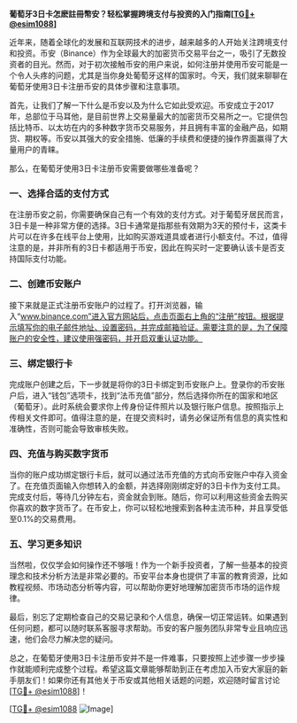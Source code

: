**葡萄牙3日卡怎麽註冊幣安？轻松掌握跨境支付与投资的入门指南[[TG💪+ @esim1088](https://t.me/s/esim1088)]**

近年来，随着全球化的发展和互联网技术的进步，越来越多的人开始关注跨境支付和投资。币安（Binance）作为全球最大的加密货币交易平台之一，吸引了无数投资者的目光。然而，对于初次接触币安的用户来说，如何注册并使用币安可能是一个令人头疼的问题，尤其是当你身处葡萄牙这样的国家时。今天，我们就来聊聊在葡萄牙使用3日卡注册币安的具体步骤和注意事项。

首先，让我们了解一下什么是币安以及为什么它如此受欢迎。币安成立于2017年，总部位于马耳他，是目前世界上交易量最大的加密货币交易所之一。它提供包括比特币、以太坊在内的多种数字货币交易服务，并且拥有丰富的金融产品，如期货、期权等。币安以其强大的安全措施、低廉的手续费和便捷的操作界面赢得了大量用户的青睐。

那么，在葡萄牙使用3日卡注册币安需要做哪些准备呢？

### 一、选择合适的支付方式

在注册币安之前，你需要确保自己有一个有效的支付方式。对于葡萄牙居民而言，3日卡是一种非常方便的选择。3日卡通常是指那些有效期为3天的预付卡，这类卡片可以在许多在线平台上使用，比如购买游戏道具或者进行小额支付。不过，值得注意的是，并非所有的3日卡都适用于币安，因此在购买时一定要确认该卡是否支持国际支付功能。

### 二、创建币安账户

接下来就是正式注册币安账户的过程了。打开浏览器，输入“www.binance.com”进入官方网站后，点击页面右上角的“注册”按钮。根据提示填写你的电子邮件地址、设置密码，并完成邮箱验证。需要注意的是，为了保障账户的安全性，建议使用强密码，并开启双重认证功能。

### 三、绑定银行卡

完成账户创建之后，下一步就是将你的3日卡绑定到币安账户上。登录你的币安账户后，进入“钱包”选项卡，找到“法币充值”部分，然后选择你所在的国家和地区（葡萄牙）。此时系统会要求你上传身份证件照片以及银行账户信息。按照指示上传相关文件即可。值得注意的是，在提交资料时，请务必保证所有信息的真实性和准确性，否则可能会导致审核失败。

### 四、充值与购买数字货币

当你的账户成功绑定银行卡后，就可以通过法币充值的方式向币安账户中存入资金了。在充值页面输入你想转入的金额，并选择刚刚绑定好的3日卡作为支付工具。完成支付后，等待几分钟左右，资金就会到账。随后，你可以利用这些资金去购买你喜欢的数字货币了。在币安上，你可以轻松地搜索到各种主流币种，并且享受低至0.1%的交易费用。

### 五、学习更多知识

当然啦，仅仅学会如何操作还不够哦！作为一个新手投资者，了解一些基本的投资理念和技术分析方法是非常必要的。币安平台本身也提供了丰富的教育资源，比如教程视频、市场动态分析等内容，可以帮助你更好地理解加密货币市场的运作规律。

最后，别忘了定期检查自己的交易记录和个人信息，确保一切正常运转。如果遇到任何问题，都可以随时联系客服寻求帮助。币安的客户服务团队非常专业且响应迅速，他们会尽力解决您的疑问。

总之，在葡萄牙使用3日卡注册币安并不是一件难事，只要按照上述步骤一步步操作就能顺利完成整个过程。希望这篇文章能够帮助到正在考虑加入币安大家庭的新手朋友们！如果你还有其他关于币安或其他相关话题的问题，欢迎随时留言讨论[[TG💪+ @esim1088](https://t.me/s/esim1088)]！

[[TG💪+ @esim1088](https://t.me/s/esim1088) ![Image](https://i.postimg.cc/4NQfJmqS/Snipaste-2025-05-13-00-14-12.png)]